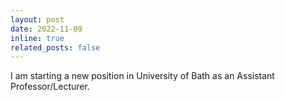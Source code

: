 ```yaml
---
layout: post
date: 2022-11-09
inline: true
related_posts: false
---
```


I am starting a new position in University of Bath as an Assistant Professor/Lecturer.
